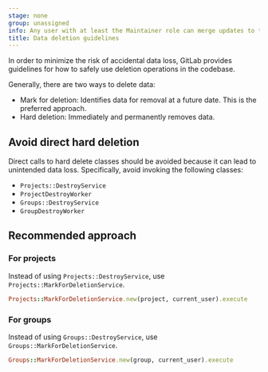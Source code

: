 ```yaml
---
stage: none
group: unassigned
info: Any user with at least the Maintainer role can merge updates to this content. For details, see https://docs.gitlab.com/ee/development/development_processes.html#development-guidelines-review.
title: Data deletion guidelines
---
```


In order to minimize the risk of accidental data loss, GitLab provides guidelines for how to safely use deletion operations in the codebase.

Generally, there are two ways to delete data:

- Mark for deletion: Identifies data for removal at a future date. This is the preferred approach.
- Hard deletion: Immediately and permanently removes data.

## Avoid direct hard deletion

Direct calls to hard delete classes should be avoided because it can lead to unintended data loss.
Specifically, avoid invoking the following classes:

- `Projects::DestroyService`
- `ProjectDestroyWorker`
- `Groups::DestroyService`
- `GroupDestroyWorker`

## Recommended approach

### For projects

Instead of using `Projects::DestroyService`, use `Projects::MarkForDeletionService`. 

```ruby
Projects::MarkForDeletionService.new(project, current_user).execute
```

### For groups

Instead of using `Groups::DestroyService`, use `Groups::MarkForDeletionService`. 

```ruby
Groups::MarkForDeletionService.new(group, current_user).execute
```
